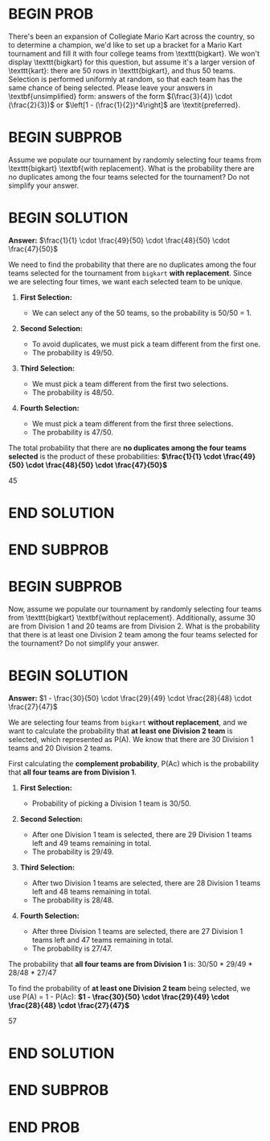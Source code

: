 # BEGIN PROB

There's been an expansion of Collegiate Mario Kart across the country, so to determine a champion, we'd like to set up a bracket for a Mario Kart tournament and fill it with four college teams from \texttt{bigkart}. We won't display \texttt{bigkart} for this question, but assume it's a larger version of \texttt{kart}: there are 50 rows in \texttt{bigkart}, and thus 50 teams. Selection is performed uniformly at random, so that each team has the same chance of being selected. Please leave your answers in \textbf{unsimplified} form: answers of the form $(\frac{3}{4}) \cdot (\frac{2}{3})$ or $\left[1 - (\frac{1}{2})^4\right]$ are \textit{preferred}.

# BEGIN SUBPROB

Assume we populate our tournament by randomly selecting four teams from \texttt{bigkart} \textbf{with replacement}. What is the probability there are no duplicates among the four teams selected for the tournament? Do not simplify your answer.

# BEGIN SOLUTION

**Answer:** $\frac{1}{1} \cdot \frac{49}{50} \cdot \frac{48}{50} \cdot \frac{47}{50}$

We need to find the probability that there are no duplicates among the four teams selected for the tournament from `bigkart` **with replacement**. Since we are selecting four times, we want each selected team to be unique.

1. **First Selection:**  
   - We can select any of the 50 teams, so the probability is 50/50 = 1.


2. **Second Selection:**  
   - To avoid duplicates, we must pick a team different from the first one.
   - The probability is 49/50.
   

3. **Third Selection:**  
   - We must pick a team different from the first two selections.
   - The probability is 48/50.
   

4. **Fourth Selection:**  
   - We must pick a team different from the first three selections.
   - The probability is 47/50.

The total probability that there are **no duplicates among the four teams selected** is the product of these probabilities: **$\frac{1}{1} \cdot \frac{49}{50} \cdot \frac{48}{50} \cdot \frac{47}{50}$**

<average>45</average>

# END SOLUTION

# END SUBPROB

# BEGIN SUBPROB

Now, assume we populate our tournament by randomly selecting four teams from \texttt{bigkart} \textbf{without replacement}. Additionally, assume 30 are from Division 1 and 20 teams are from Division 2. What is the probability that there is at least one Division 2 team among the four teams selected for the tournament? Do not simplify your answer.

# BEGIN SOLUTION

**Answer:** $1 - \frac{30}{50} \cdot \frac{29}{49} \cdot \frac{28}{48} \cdot \frac{27}{47}$

We are selecting four teams from `bigkart` **without replacement**, and we want to calculate the probability that **at least one Division 2 team** is selected, which represented as P(A). We know that there are 30 Division 1 teams and 20 Division 2 teams.

First calculating the **complement probability**, P(Ac) which is the probability that **all four teams are from Division 1**.

1. **First Selection:**  
   - Probability of picking a Division 1 team is 30/50.
   

2. **Second Selection:**  
   - After one Division 1 team is selected, there are 29 Division 1 teams left and 49 teams remaining in total.
   - The probability is 29/49.


3. **Third Selection:**  
   - After two Division 1 teams are selected, there are 28 Division 1 teams left and 48 teams remaining in total.
   - The probability is 28/48.
   

4. **Fourth Selection:**  
   - After three Division 1 teams are selected, there are 27 Division 1 teams left and 47 teams remaining in total.
   - The probability is 27/47.

The probability that **all four teams are from Division 1** is:
30/50 * 29/49 * 28/48 * 27/47

To find the probability of **at least one Division 2 team** being selected, we use P(A) = 1 - P(Ac): **$1 - \frac{30}{50} \cdot \frac{29}{49} \cdot \frac{28}{48} \cdot \frac{27}{47}$**

<average>57</average>

# END SOLUTION

# END SUBPROB

# END PROB
